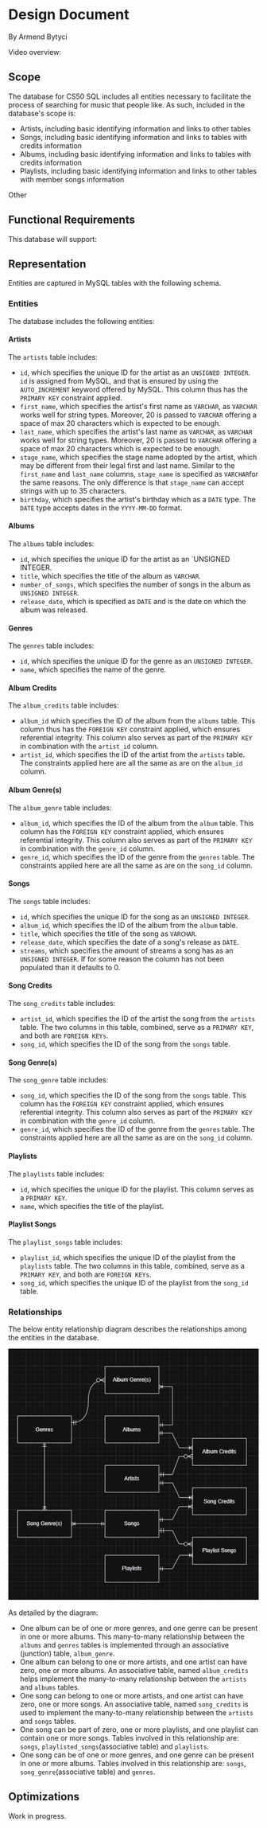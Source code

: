 # Design Document

By Armend Bytyci

Video overview:

## Scope

The database for CS50 SQL includes all entities necessary to facilitate the process of searching for music that people like. As such, included in the database's scope is:

* Artists, including basic identifying information and links to other tables
* Songs, including basic identifying information and links to tables with credits information
* Albums, including basic identifying information and links to tables with credits information
* Playlists, including basic identifying information and links to other tables with member songs information

Other

## Functional Requirements

This database will support:

## Representation

Entities are captured in MySQL tables with the following schema.

### Entities

The database includes the following entities:

#### Artists

The `artists` table includes:

* `id`, which specifies the unique ID for the artist as an `UNSIGNED INTEGER`. `id` is assigned from MySQL, and that is ensured by using the ` AUTO_INCREMENT` keyword offered by MySQL. This column thus has the `PRIMARY KEY` constraint applied.
* `first_name`, which specifies the artist's first name as `VARCHAR`, as `VARCHAR` works well for string types. Moreover, 20 is passed to `VARCHAR` offering a space of max 20 characters which is expected to be enough.
* `last_name`, which specifies the artist's last name as `VARCHAR`, as `VARCHAR` works well for string types. Moreover, 20 is passed to `VARCHAR` offering a space of max 20 characters which is expected to be enough.
* `stage_name`, which specifies the stage name adopted by the artist, which may be different from their legal first and last name. Similar to the `first_name` and `last_name` columns, `stage_name` is specified as `VARCHAR`for the same reasons. The only difference is that `stage_name` can accept strings with up to 35 characters.
* `birthday`, which specifies the artist's birthday which as a `DATE` type. The `DATE` type accepts dates in the `YYYY-MM-DD` format.

#### Albums

The `albums` table includes:

* `id`, which specifies the unique ID for the artist as an `UNSIGNED INTEGER.
* `title`, which specifies the title of the album as `VARCHAR`.
* `number_of_songs`, which specifies the number of songs in the album as `UNSIGNED INTEGER`.
* `release_date`, which is specified as `DATE` and is the date on which the album was released.

#### Genres

The `genres` table includes:

* `id`, which specifies the unique ID for the genre as an `UNSIGNED INTEGER`.
* `name`, which specifies the name of the genre.

#### Album Credits

The `album_credits` table includes:

* `album_id` which specifies the ID of the album from the `albums` table. This column thus has the `FOREIGN KEY` constraint applied, which ensures referential integrity. This column also serves as part of the `PRIMARY KEY` in combination with the `artist_id` column.
* `artist_id`, which specifies the ID of the artist from the `artists` table. The constraints applied here are all the same as are on the `album_id` column.

#### Album Genre(s)

The `album_genre` table includes:

* `album_id`, which specifies the ID of the album from the `album` table. This column has the `FOREIGN KEY` constraint applied, which ensures referential integrity. This column also serves as part of the `PRIMARY KEY` in combination with the `genre_id` column.
* `genre_id`, which specifies the ID of the genre from the `genres` table.
The constraints applied here are all the same as are on the `song_id` column.

#### Songs

The `songs` table includes:

* `id`,  which specifies the unique ID for the song as an `UNSIGNED INTEGER`.
* `album_id`, which specifies the ID of the album from the `album` table.
* `title`, which specifies the title of the song as `VARCHAR`.
* `release_date`, which specifies the date of a song's release as `DATE`.
* `streams`, which specifies the amount of streams a song has as an `UNSIGNED INTEGER`. If for some reason the column has not been populated than it defaults to 0.

#### Song Credits

The `song_credits` table includes:

* `artist_id`, which specifies the ID of the artist the song from the `artists` table. The two columns in this table, combined, serve as a `PRIMARY KEY`, and both are `FOREIGN KEYs`.
* `song_id`, which specifies the ID of the song from the `songs` table.

#### Song Genre(s)

The `song_genre` table includes:

* `song_id`, which specifies the ID of the song from the `songs` table. This column has the `FOREIGN KEY` constraint applied, which ensures referential integrity. This column also serves as part of the `PRIMARY KEY` in combination with the `genre_id` column.
* `genre_id`, which specifies the ID of the genre from the `genres` table.
The constraints applied here are all the same as are on the `song_id` column.

#### Playlists

The `playlists` table includes:

* `id`, which specifies the unique ID for the playlist. This column serves as a `PRIMARY KEY`.
* `name`, which specifies the title of the playlist.

#### Playlist Songs

The `playlist_songs` table includes:

* `playlist_id`, which specifies the unique ID of the playlist from the `playlists` table. The two columns in this table, combined, serve as a `PRIMARY KEY`, and both are `FOREIGN KEYs`.
* `song_id`, which specifies the unique ID of the playlist from the `song_id` table.

### Relationships

The below entity relationship diagram describes the relationships among the entities in the database.

![ER Diagram](diagram.png)

As detailed by the diagram:

* One album can be of one or more genres, and one genre can be present in one or more albums. This many-to-many relationship between the `albums` and `genres` tables is implemented through an associative (junction) table, `album_genre`.
* One album can belong to one or more artists, and one artist can have zero, one or more albums. An associative table, named `album_credits` helps implement the many-to-many relationship between the `artists` and `albums` tables.
* One song can belong to one or more artists, and one artist can have zero, one or more songs. An associative table, named `song_credits` is used to implement the many-to-many relationship between the `artists` and `songs` tables.
* One song can be part of zero, one or more playlists, and one playlist can contain one or more songs. Tables involved in this relationship are: `songs`, `playlisted_songs`(associative table) and `playlists`.
* One song can be of one or more genres, and one genre can be present in one or more albums. Tables involved in this relationship are: `songs`, `song_genre`(associative table) and `genres`.

## Optimizations

Work in progress.